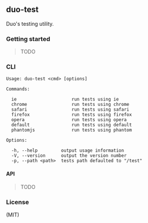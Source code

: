 
## duo-test

  Duo's testing utility.

### Getting started

  > TODO

### CLI


    Usage: duo-test <cmd> [options]

    Commands:

      ie                     run tests using ie
      chrome                 run tests using chrome
      safari                 run tests using safari
      firefox                run tests using firefox
      opera                  run tests using opera
      default                run tests using default
      phantomjs              run tests using phantom

    Options:

      -h, --help         output usage information
      -V, --version      output the version number
      -p, --path <path>  tests path defaulted to "/test"

#### API

  > TODO

### License

  (MIT)

